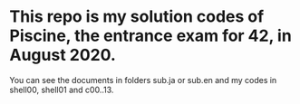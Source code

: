 # This repo is my solution codes of Piscine, the entrance exam for 42, in August 2020.
You can see the documents in folders sub.ja or sub.en and my codes in shell00, shell01 and c00..13.
